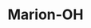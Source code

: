 ---
title: Marion-OH
slug: marion-oh
f_state:
- cms/state/ohio.md
f_locations:
- cms/payday-loan/cashland-9326.md
- cms/payday-loan/check-into-cash-12254.md
- cms/payday-loan/check-into-cash-12323.md
- cms/payday-loan/check-into-cash-of-ohio-13553.md
- cms/payday-loan/checksmart-14784.md
- cms/payday-loan/fast-cash-express-tax-place-17719.md
- cms/payday-loan/fast-cash-express-tax-place-17734.md
- cms/payday-loan/national-cash-advance-22563.md
- cms/payday-loan/national-cash-advance-22642.md
- cms/payday-loan/rent-a-center-25890.md
- cms/payday-loan/sunset-cash-advance-26990.md
- cms/payday-loan/sunset-cash-advance---downtown-26993.md
updated-on: '2024-05-30T13:41:28.615Z'
created-on: '2024-05-30T13:41:28.615Z'
published-on: '2024-05-30T13:54:32.469Z'
f_city: Marion
layout: '[city].html'
tags: city
---